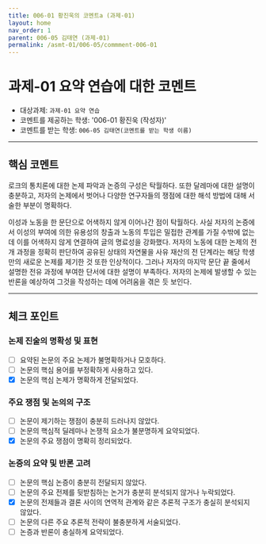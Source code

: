 ```yaml
---
title: 006-01 황진욱의 코멘트a (과제-01)
layout: home
nav_order: 1
parent: 006-05 김태연 (과제-01)
permalink: /asmt-01/006-05/commment-006-01
---
```


# 과제-01 요약 연습에 대한 코멘트

- 대상과제: `과제-01 요약 연습`
- 코멘트를 제공하는 학생: '006-01 황진욱 (작성자)'
- 코멘트를 받는 학생: `006-05 김태연(코멘트를 받는 학생 이름)` 

---
## 핵심 코멘트

로크의 통치론에 대한 논제 파악과 논증의 구성은 탁월하다. 또한 달레마에 대한 설명이 충분하고, 저자의 논제에서 벗어나 다양한 연구자들의 쟁점에 대한 해석 방법에 대해 서술한 부분이 명확하다.

이성과 노동을 한 문단으로 어색하지 않게 이어나간 점이 탁월하다. 사실 저자의 논증에서 이성의 부여에 의한 유용성의 창출과 노동의 투입은 밀접한 관계를 가질 수밖에 없는데 이를 어색하지 않게 연결하여 글의 명료성을 강화했다.
저자의 노동에 대한 논제의 전개 과정을 정확히 판단하여 공유된 상태의 자연물을 사유 재산의 전 단계라는 해당 학생만의 새로운 논제를 제기한 것 또한 인상적이다. 그러나 저자의 마지막 문단 끝 줄에서 설명한 전유 과정에 부여한 단서에 대한 설명이 부족하다. 저자의 논제에 발생할 수 있는 반론을 예상하여 그것을 작성하는 데에 어려움을 겪은 듯 보인다.


---

## 체크 포인트

### 논제 진술의 명확성 및 표현  
- [ ] 요약된 논문의 주요 논제가 불명확하거나 모호하다.  
- [ ] 논문의 핵심 용어를 부정확하게 사용하고 있다.  
- [x] 논문의 핵심 논제가 명확하게 전달되었다.  

### 주요 쟁점 및 논의의 구조  
- [ ] 논문이 제기하는 쟁점이 충분히 드러나지 않았다.  
- [ ] 논문의 핵심적 딜레마나 논쟁적 요소가 불분명하게 요약되었다.  
- [x] 논문의 주요 쟁점이 명확히 정리되었다.  

### 논증의 요약 및 반론 고려  
- [ ] 논문의 핵심 논증이 충분히 전달되지 않았다.  
- [ ] 논문의 주요 전제를 뒷받침하는 논거가 충분히 분석되지 않거나 누락되었다.  
- [x] 논문의 전제들과 결론 사이의 연역적 관계와 같은 추론적 구조가 충실히 분석되지 않았다.  
- [ ] 논문의 다른 주요 추론적 전략이 불충분하게 서술되었다.
- [ ] 논증과 반론이 충실하게 요약되었다.